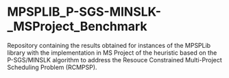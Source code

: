# MPSPLIB_P-SGS-MINSLK-_MSProject_Benchmark
Repository containing the results obtained for instances of the MPSPLib library with the implementation in MS Project of the heuristic based on the P-SGS/MINSLK algorithm to address the Resouce Constrained Multi-Project Scheduling Problem (RCMPSP).
